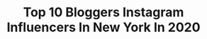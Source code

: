 ---
title: Top 10 Bloggers Instagram Influencers In New York In 2020
description: >-
  Find top bloggers Instagram influencers in New York in 2020. Most popular hashtags: #fashion #ootd #coronavirus #newyork.
platform: Instagram
profiles:
  - username: "dollyandoatmeal"
    fullname: >-
      Lindsey Silverman Love
    location: "United States"
    followers: 105646
    engagement: 93
    commentsToLikes: 0.028162
    avatar: "https://scontent-ams4-1.cdninstagram.com/v/t51.2885-19/s320x320/52445562_828382110840870_8210647090947162112_n.jpg?_nc_ht=scontent-ams4-1.cdninstagram.com&_nc_ohc=Hra3bNN85iIAX-roZ_v&oh=cb483629d8bad01e07d24549047db8df&oe=5EA40B6F"
    verified: false
    hashtags: "#sponsored, #prepsaucesunday, #glutenfree, #cookwithwhatyougot"
  - username: "naomisoms"
    fullname: >-
      NAYONCÈ💋
    location: "United States"
    followers: 46676
    engagement: 216
    commentsToLikes: 0.101056
    avatar: "https://scontent-lhr8-1.cdninstagram.com/v/t51.2885-19/s320x320/91253626_1455368344628494_7962122759734034432_n.jpg?_nc_ht=scontent-lhr8-1.cdninstagram.com&_nc_ohc=Up4AnaknWCkAX8MqOmN&oh=0ddf353d0e554cd913f54c7ecb6e8196&oe=5EBB5DA5"
    verified: false
    hashtags: "#jeans, #canttouchthis, #hairstyles, #sexy"
  - username: "claudiasaezfromm"
    fullname: >-
      Claudia Saez-Fromm
    location: "United States"
    followers: 17424
    engagement: 53
    commentsToLikes: 0.082472
    avatar: "https://scontent-ams4-1.cdninstagram.com/v/t51.2885-19/s320x320/75174690_458332461760708_2450264591666511872_n.jpg?_nc_ht=scontent-ams4-1.cdninstagram.com&_nc_ohc=KwFK7pi0uXAAX9zA_WH&oh=cfad11cef632c4e49968f6993855433a&oe=5EAF51EF"
    verified: false
    hashtags: "#wellness, #corcorangroup, #interirordesign, #nycarchtectue"
  - username: "louisecooney_"
    fullname: >-
      Louise Cooney
    location: "United States"
    followers: 197645
    engagement: 448
    commentsToLikes: 0.030050
    avatar: "https://scontent-lhr8-1.cdninstagram.com/v/t51.2885-19/s320x320/47690417_2180100902244770_2768796447422808064_n.jpg?_nc_ht=scontent-lhr8-1.cdninstagram.com&_nc_ohc=BktGcRr2-6UAX_4kxvT&oh=422683dba2c3c7228b5ddf58095c39d8&oe=5EBB6E4D"
    verified: true
    hashtags: "#home, #ootn, #stayhome, #giveaway"
  - username: "veggiecurean"
    fullname: >-
      Veggiecurean (Shikha)
    location: "United States"
    followers: 10661
    engagement: 553
    commentsToLikes: 0.025273
    avatar: "https://scontent-nrt1-1.cdninstagram.com/v/t51.2885-19/s320x320/22582556_1524264234333867_8079718143959760896_n.jpg?_nc_ht=scontent-nrt1-1.cdninstagram.com&_nc_ohc=SiZj9Yu5HUkAX_iuNWj&oh=09c31caba3159953b84edeb5ead9ec56&oe=5EB810D8"
    verified: false
    hashtags: ""
  - username: "caitlin_eats_alot"
    fullname: >-
      Caitlin Eats The East Coast
    location: "United States"
    followers: 8169
    engagement: 548
    commentsToLikes: 0.257204
    avatar: "https://scontent-lhr8-1.cdninstagram.com/v/t51.2885-19/s320x320/72571818_695869347590630_6953370731589664768_n.jpg?_nc_ht=scontent-lhr8-1.cdninstagram.com&_nc_ohc=0a0wzNwH-GgAX-hd7Ja&oh=63956eceba1fb620cba8a31d39bc2137&oe=5EBC7C61"
    verified: false
    hashtags: "#kopmall, #12pack, #foodphotograghy, #foodporn"
  - username: "stilettofashions"
    fullname: >-
      Jessica Ghermezian Askari
    location: "United States"
    followers: 58764
    engagement: 154
    commentsToLikes: 0.022907
    avatar: "https://scontent-ams4-1.cdninstagram.com/v/t51.2885-19/s320x320/83517533_613130902796783_9097761419020992512_n.jpg?_nc_ht=scontent-ams4-1.cdninstagram.com&_nc_ohc=pbgUTgGvwx0AX_J2NIc&oh=181dbf31c140ce1453a6a5aeb2f158d1&oe=5EB3636B"
    verified: false
    hashtags: "#romper, #shein, #onpoint, #motivation"
  - username: "the_huntswoman"
    fullname: >-
      Brianne Huntsman 🏹
    location: "United States"
    followers: 17328
    engagement: 298
    commentsToLikes: 0.097598
    avatar: "https://scontent-lhr8-1.cdninstagram.com/v/t51.2885-19/s320x320/79600045_1671823292957587_1821698082107031552_n.jpg?_nc_ht=scontent-lhr8-1.cdninstagram.com&_nc_ohc=CQi1RNjwlQ0AX87iM9g&oh=b23f71b091c72bb1e37257eb71d841b4&oe=5EB9ECA1"
    verified: false
    hashtags: "#uniquevintage, #lgbtartist, #fatshion, #witchesofig"
  - username: "urszulala"
    fullname: >-
      Urszula Makowska
    location: "United States"
    followers: 221293
    engagement: 115
    commentsToLikes: 0.064350
    avatar: "https://scontent-lhr8-1.cdninstagram.com/v/t51.2885-19/s320x320/85171435_1116294222096034_8766774699272175616_n.jpg?_nc_ht=scontent-lhr8-1.cdninstagram.com&_nc_ohc=G4t5OZfXaKIAX8DqU2U&oh=8a2cec35cf9848feb33bc36d5eb7a204&oe=5EBBCB5F"
    verified: true
    hashtags: "#fitnessinspo, #hairphilosophy, #traveldiary, #lovetotravel"
  - username: "victoriakiell"
    fullname: >-
      VK
    location: "United States"
    followers: 3329
    engagement: 1087
    commentsToLikes: 0.135812
    avatar: "https://scontent-atl3-1.cdninstagram.com/v/t51.2885-19/s320x320/88132406_1543057769178692_6486957151762776064_n.jpg?_nc_ht=scontent-atl3-1.cdninstagram.com&_nc_ohc=WJxYVgb3TAUAX8TibVK&oh=eacee19872aa553bee34f108b3fd157a&oe=5EBB898C"
    verified: false
    hashtags: "#vacation, #postivevibes, #cutecafe, #styleblogger"
---